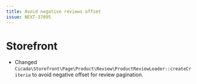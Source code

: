 ```yaml
---
title: Avoid negative reviews offset 
issue: NEXT-37095
---
```

# Storefront
* Changed `Cicada\Storefront\Page\Product\Review\ProductReviewLoader::createCriteria` to avoid negative offset for review pagination.

